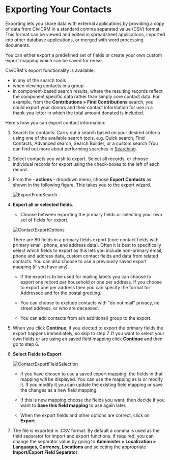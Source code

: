 
# Exporting Your Contacts

Exporting lets you share data with external applications by providing a
copy of data from CiviCRM in a standard comma separated value (CSV)
format. This format can be viewed and edited in spreadsheet
applications, imported into other database applications, or merged with
word processing documents.

You can either export a predefined set of fields or create your own
custom export mapping which can be saved for reuse.

CiviCRM's export functionality is available:

-   in any of the search tools
-   when viewing contacts in a group
-   in component-based search results, where the resulting records
    reflect the component specific data rather than simply core contact
    data. For example, from the **Contributions > Find Contributions**
    search, you could export your donors and their contact information
    for use in a thank-you letter in which the total amount donated is
    included.

Here's how you can export contact information:

1.  Search for contacts. Carry out a search based on your desired
    criteria using one of the available search tools, e.g. Quick search,
    Find Contacts, Advanced search, Search Builder, or a custom search
    (You can find out more about performing searches in [Searching](../the-user-interface/searching).

2.  Select contacts you wish to export. Select all records, or choose
    individual records for export using the check-boxes to the left of
    each record.
3.  From the **- actions -** dropdown menu, choose **Export Contacts**
    as shown in the following figure. This takes you to the export wizard.

    ![ExportFromSearch](/img/CiviCRM_update-CiviCore-ExportFromSearch-en.png "ExportFromSearch")

4.  **Export all or selected fields**.  

    -  Choose between
    exporting the primary fields or selecting your own set of fields for
    export. 

    ![ContactExportOptions](/img/contact-export-options.png "ContactExportOptions")

    There are 80 fields in a primary fields export (core contact fields with primary email, phone, and address data). Often it is best to specifically select which fields to export as this lets you include non-primary email, phone and address data, custom contact fields and data from related contacts. You can also choose to use a previously saved export mapping (if you have any).  

    -  If the export is to be used for mailing labels you can choose to export one record per household or one per address. If you choose to export one per address then you can specify the format for Addressee and for the postal greeting.

    -  You can choose to exclude contacts with "do not mail" privacy, no street address, or who are deceased.

    -  You can add contacts from a(n additional) group to the export.

5.  When you click **Continue**, if you elected to export the primary fields the export happens immediately, so skip to step 7. If you want to select your own fields or are using an saved field mapping click **Continue** and then go to step 6.

6.  **Select Fields to Export**

    ![ContactExportFieldSelection](/img/contact-export-field-selection.png "ContactExportFieldSelection")  

    -  If you have chosen to use a saved export mapping, the fields in that mapping will be displayed.  You can use the mapping as is or modify it.  If you modify it you can update the existing field mapping or save the changes as a new field mapping.

    -  If this is new mapping choose the fields you want, then decide if you want to **Save this field mapping** to use again later.

    -  When the export fields and other options are correct, click on **Export**.

7.  The file is exported in .CSV format. By default a comma is
    used as the field separator for import and export functions. If required, you can
    change the separator value by going to **Administer > Localization > Languages, Currency, Locations** and selecting the appropriate **Import/Export Field Separator**.
